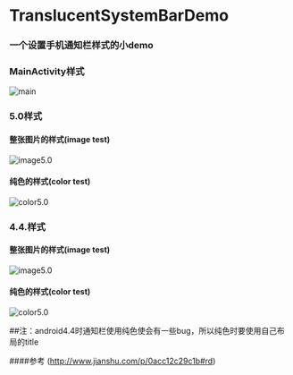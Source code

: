 # TranslucentSystemBarDemo
### 一个设置手机通知栏样式的小demo

### MainActivity样式
![main](https://github.com/pangxinlong/TranslucentSystemBarDemo/blob/master/image/main.jpg)

### 5.0样式

#### 整张图片的样式(image test)
![image5.0](https://github.com/pangxinlong/TranslucentSystemBarDemo/blob/master/image/image_5_0.jpg)

#### 纯色的样式(color test)
![color5.0](https://github.com/pangxinlong/TranslucentSystemBarDemo/blob/master/image/color_5_0.jpg)


### 4.4.样式

#### 整张图片的样式(image test)
![image5.0](https://github.com/pangxinlong/TranslucentSystemBarDemo/blob/master/image/image_4_4.jpg)

#### 纯色的样式(color test)
![color5.0](https://github.com/pangxinlong/TranslucentSystemBarDemo/blob/master/image/color_4_4.jpg)

##注：android4.4时通知栏使用纯色使会有一些bug，所以纯色时要使用自己布局的title

####参考 (http://www.jianshu.com/p/0acc12c29c1b#rd)
